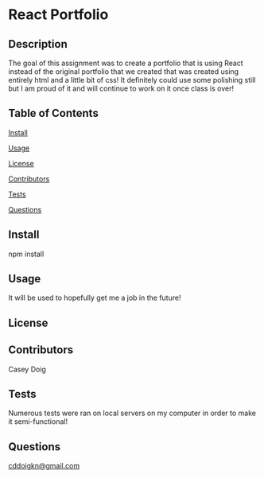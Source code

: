 # React Portfolio
## Description
The goal of this assignment was to create a portfolio that is using React instead of the original portfolio that we created that was created using entirely html and a little bit of css! It definitely could use some polishing still but I am proud of it and will continue to work on it once class is over!

## Table of Contents

[Install](#install)

[Usage](#usage)

[License](#license)

[Contributors](#contributors)

[Tests](#tests)

[Questions](#questions)

## Install
npm install

## Usage
It will be used to hopefully get me a job in the future!

## License
  
  
  
  
  

## Contributors
  Casey Doig

## Tests
  Numerous tests were ran on local servers on my computer in order to make it semi-functional!

## Questions
  cddoigkn@gmail.com
  